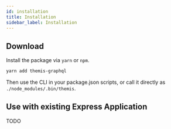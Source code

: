 ```yaml
---
id: installation
title: Installation
sidebar_label: Installation
---
```


## Download
Install the package via `yarn` or `npm`.

```bash
yarn add themis-graphql
```

Then use the CLI in your package.json scripts, or call it directly as `./node_modules/.bin/themis`.

## Use with existing Express Application
TODO